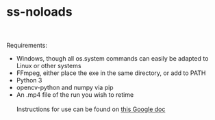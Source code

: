 # ss-noloads
<br><br>
Requirements: 
- Windows, though all os.system commands can easily be adapted to Linux or other systems
- FFmpeg, either place the exe in the same directory, or add to PATH
- Python 3
- opencv-python and numpy via pip
- An .mp4 file of the run you wish to retime
<br><br>
Instructions for use can be found on [this Google doc](https://docs.google.com/document/d/1VC89XHhHWegAjAt6VxvA_-nKI4KXoFeN7m63x_PimsA/edit?usp=sharing)
